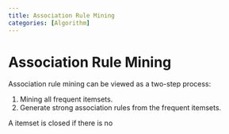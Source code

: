 ```yaml
---
title: Association Rule Mining
categories: [Algorithm]
---
```


# Association Rule Mining

Association rule mining can be viewed as a two-step process:

1.  Mining all frequent itemsets.
2.  Generate strong association rules from the frequent itemsets.



A itemset is closed if there is no 